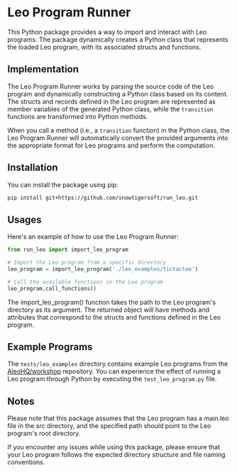 # Leo Program Runner

This Python package provides a way to import and interact with Leo programs. The package dynamically creates a Python class that represents the loaded Leo program, with its associated structs and functions.

## Implementation

The Leo Program Runner works by parsing the source code of the Leo program and dynamically constructing a Python class based on its content. The structs and records defined in the Leo program are represented as member variables of the generated Python class, while the `transition` functions are transformed into Python methods.

When you call a method (i.e., a `transition` function) in the Python class, the Leo Program Runner will automatically convert the provided arguments into the appropriate format for Leo programs and perform the computation.

## Installation

You can install the package using pip:

```bash
pip install git+https://github.com/snowtigersoft/run_leo.git
```

## Usages
Here's an example of how to use the Leo Program Runner:

```python
from run_leo import import_leo_program

# Import the Leo program from a specific directory
leo_program = import_leo_program('./leo_examples/tictactoe')

# Call the available functions in the Leo program
leo_program.call_functions()
```

The import_leo_program() function takes the path to the Leo program's directory as its argument. The returned object will have methods and attributes that correspond to the structs and functions defined in the Leo program.

## Example Programs

The `tests/leo_examples` directory contains example Leo programs from the [AleoHQ/workshop](https://github.com/AleoHQ/workshop) repository. You can experience the effect of running a Leo program through Python by executing the `test_leo_program.py` file.


## Notes
Please note that this package assumes that the Leo program has a main.leo file in the src directory, and the specified path should point to the Leo program's root directory.

If you encounter any issues while using this package, please ensure that your Leo program follows the expected directory structure and file naming conventions.
